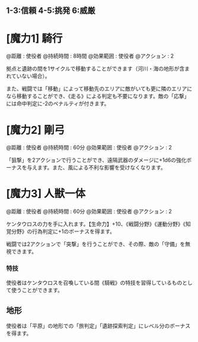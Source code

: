 ## 1-3:信頼	4-5:挑発	6:威厳

# [魔力1] 騎行

@距離 : 使役者	@持続時間 : 8時間	@効果範囲 : 使役者	@アクション : 2

拠点と遺跡の間を1サイクルで移動することができます（河川・海の地形が含まれていない場合）。

また、戦闘では「移動」によって移動先のエリアに敵がいても更に隣のエリアになら移動することができ、《走る》による判定も不要になります。敵の「応撃」には命中判定に-2のペナルティが付きます。


# [魔力2] 剛弓

@距離 : 使役者	@持続時間 : 60分	@効果範囲 : 使役者	@アクション : 2

「狙撃」を2アクションで行うことができ、遠隔武器のダメージに+1d6の強化ボーナスを与えます。また、風による不利な影響を受けなくなります。


# [魔力3] 人獣一体

@距離 : 使役者	@持続時間 : 60分	@効果範囲 : 使役者	@アクション : 2

ケンタウロスの力を手に入れます。【生命力】+10、《戦闘分野》《運動分野》《知覚分野》の行為判定に+1のボーナスを得ます。

戦闘では2アクションで「突撃」を行うことができ、その際、敵の「守備」を無視できます。

### 特技

使役者はケンタウロスを召喚している間《騎戦》の特技を習得しているものとして使うことができます。

## 地形

使役者は「平原」の地形での「旅判定」「遺跡探索判定」にレベル分のボーナスを得ます。
